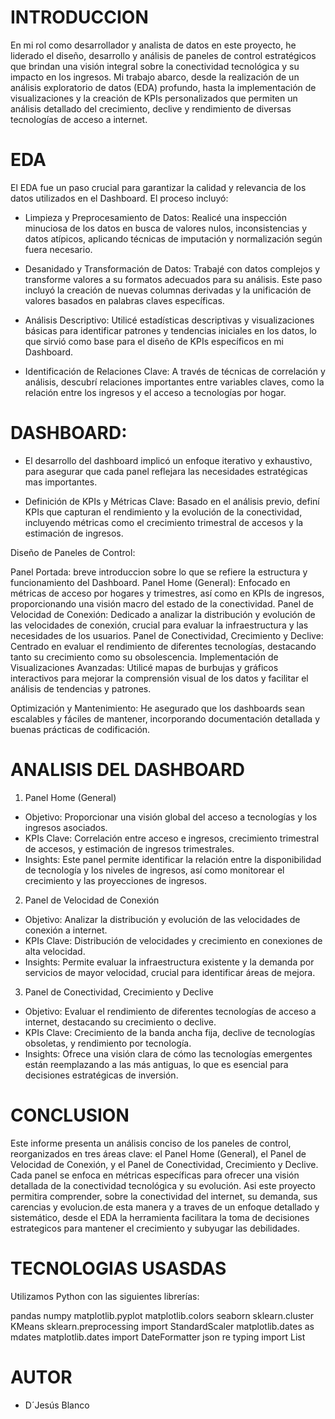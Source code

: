 # INTRODUCCION

En mi rol como desarrollador y analista de datos en este proyecto, he liderado el diseño, desarrollo y análisis de paneles de control estratégicos que brindan una visión integral sobre la conectividad tecnológica y su impacto en los ingresos. Mi trabajo abarco, desde la realización de un análisis exploratorio de datos (EDA) profundo, hasta la implementación de visualizaciones y la creación de KPIs personalizados que permiten un análisis detallado del crecimiento, declive y rendimiento de diversas tecnologías de acceso a internet.

# EDA

El EDA fue un paso crucial para garantizar la calidad y relevancia de los datos utilizados en el Dashboard. El proceso incluyó:

- Limpieza y Preprocesamiento de Datos: Realicé una inspección minuciosa de los datos en busca de valores nulos, inconsistencias y datos atípicos, aplicando técnicas de imputación y normalización según fuera necesario.

- Desanidado y Transformación de Datos: Trabajé con datos complejos  y transforme valores a su formatos adecuados para su análisis. Este paso incluyó la creación de nuevas columnas derivadas y la unificación de valores basados en palabras claves específicas.

- Análisis Descriptivo: Utilicé estadísticas descriptivas y visualizaciones básicas para identificar patrones y tendencias iniciales en los datos, lo que sirvió como base para el diseño de KPIs específicos en mi Dashboard.

- Identificación de Relaciones Clave: A través de técnicas de correlación y análisis, descubrí relaciones importantes entre variables claves, como la relación entre los ingresos y el acceso a tecnologías por hogar.

# DASHBOARD: 

- El desarrollo del dashboard implicó un enfoque iterativo y exhaustivo, para asegurar que cada panel reflejara las necesidades estratégicas mas importantes.

- Definición de KPIs y Métricas Clave: Basado en el análisis previo, definí KPIs que capturan el rendimiento y la evolución de la conectividad, incluyendo métricas como el crecimiento trimestral de accesos y la estimación de ingresos.

Diseño de Paneles de Control:

Panel Portada: breve introduccion sobre lo que se refiere la estructura y funcionamiento del Dashboard.
Panel Home (General): Enfocado en métricas de acceso por hogares y trimestres, así como en KPIs de ingresos, proporcionando una visión macro del estado de la conectividad.
Panel de Velocidad de Conexión: Dedicado a analizar la distribución y evolución de las velocidades de conexión, crucial para evaluar la infraestructura y las necesidades de los usuarios.
Panel de Conectividad, Crecimiento y Declive: Centrado en evaluar el rendimiento de diferentes tecnologías, destacando tanto su crecimiento como su obsolescencia.
Implementación de Visualizaciones Avanzadas: Utilicé mapas de burbujas y gráficos interactivos para mejorar la comprensión visual de los datos y facilitar el análisis de tendencias y patrones.

Optimización y Mantenimiento: He asegurado que los dashboards sean escalables y fáciles de mantener, incorporando documentación detallada y buenas prácticas de codificación.

# ANALISIS DEL DASHBOARD

1. Panel Home (General)

- Objetivo: Proporcionar una visión global del acceso a tecnologías y los ingresos asociados.
- KPIs Clave: Correlación entre acceso e ingresos, crecimiento trimestral de accesos, y estimación de ingresos trimestrales.
- Insights: Este panel permite identificar la relación entre la disponibilidad de tecnología y los niveles de ingresos, así como monitorear el crecimiento y las proyecciones de ingresos.

2. Panel de Velocidad de Conexión

- Objetivo: Analizar la distribución y evolución de las velocidades de conexión a internet.
- KPIs Clave: Distribución de velocidades y crecimiento en conexiones de alta velocidad.
- Insights: Permite evaluar la infraestructura existente y la demanda por servicios de mayor velocidad, crucial para identificar áreas de mejora.

3. Panel de Conectividad, Crecimiento y Declive
- Objetivo: Evaluar el rendimiento de diferentes tecnologías de acceso a internet, destacando su crecimiento o declive.
- KPIs Clave: Crecimiento de la banda ancha fija, declive de tecnologías obsoletas, y rendimiento por tecnología.
- Insights: Ofrece una visión clara de cómo las tecnologías emergentes están reemplazando a las más antiguas, lo que es esencial para decisiones estratégicas de inversión.


# CONCLUSION

Este informe presenta un análisis conciso de los paneles de control, reorganizados en tres áreas clave: el Panel Home (General), el Panel de Velocidad de Conexión, y el Panel de Conectividad, Crecimiento y Declive. Cada panel se enfoca en métricas específicas para ofrecer una visión detallada de la conectividad tecnológica y su evolución.
Asi este proyecto permitira comprender, sobre la conectividad del internet, su demanda, sus carencias y evolucion.de esta manera y a traves de un enfoque detallado y sistemático, desde el EDA la herramienta facilitara la toma de decisiones estrategicos para mantener el crecimiento y subyugar las debilidades. 


# TECNOLOGIAS USASDAS

Utilizamos Python con las siguientes librerías:

pandas
numpy
matplotlib.pyplot 
matplotlib.colors 
seaborn 
sklearn.cluster KMeans
sklearn.preprocessing import StandardScaler
matplotlib.dates as mdates
matplotlib.dates import DateFormatter
json
re
typing import List



# AUTOR

- D´Jesús  Blanco


